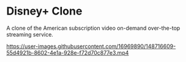 # Disney+ Clone

A clone of the American subscription video on-demand over-the-top streaming service.

https://user-images.githubusercontent.com/16969890/148716609-55d4921b-8602-4e1a-928e-f72d70c877e3.mp4

